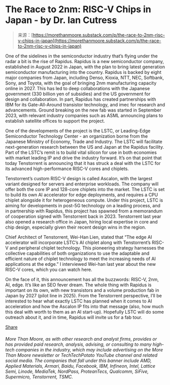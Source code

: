 <!--yml
category: 未分类
date: 2024-05-27 14:41:47
-->

# The Race to 2nm: RISC-V Chips in Japan - by Dr. Ian Cutress

> 来源：[https://morethanmoore.substack.com/p/the-race-to-2nm-risc-v-chips-in-japan](https://morethanmoore.substack.com/p/the-race-to-2nm-risc-v-chips-in-japan)

One of the sidelines in the semiconductor industry that’s flying under the radar a bit is the rise of Rapidus. Rapidus is a new semiconductor company, established in August 2022 in Japan, with the plan to bring latest generation semiconductor manufacturing into the country. Rapidus is backed by eight major companies from Japan, including Denso, Kioxia, NTT, NEC, Softbank, Sony, and Toyota, with the goal of bringing 2nm manufacturing capacity online in 2027\. This has led to deep collaborations with the Japanese government (330 billion yen of subsidies) and the US government for design and collaboration. In part, Rapidus has created partnerships with IBM for its Gate-All-Around transistor technology, and imec for research and advancements. Ground breaking on the new fab was started in September 2023, with relevant industry companies such as ASML announcing plans to establish satellite offices to support the project.

One of the developments of the project is the LSTC, or Leading-Edge Semiconductor Technology Center - an organization borne from the Japanese Ministry of Economy, Trade and Industry. The LSTC will facilitate next-generation research between the US and Japan at the Rapidus facility. Part of the LSTC’s remit is to build vital silicon for use in both economies with market leading IP and drive the industry forward. It’s on that point that today Tenstorrent is announcing that it has struck a deal with the LSTC for its advanced high-performance RISC-V cores and chiplets.

Tenstorrent’s custom RISC-V design is called Ascalon, with the largest variant designed for servers and enterprise workloads. The company will offer both the core IP and 128-core chiplets into the market. The LSTC is set to build its own AI accelerator for edge deployments, and requires a CPU chiplet alongside it for heterogeneous compute. Under this project, LSTC is aiming for developments in post-5G technology on a leading process, and in partnership with Rapidus, this project has spawned from a memorandum of cooperation signed with Tenstorrent back in 2023\. Tenstorrent last year also opened a research office in Japan, hiring local expertise in core and chip design, especially given their recent design wins in the region.

Chief Architect of Tenstorrent, Wei-Han Lien, stated that “The edge AI accelerator will incorporate LSTC’s AI chiplet along with Tenstorrent’s RISC-V and peripheral chiplet technology. This pioneering strategy harnesses the collective capabilities of both organizations to use the adaptable and efficient nature of chiplet technology to meet the increasing needs of AI applications at the edge.” I interviewed Wei-han last year about the new RISC-V cores, which you can watch here.

On the face of it, this announcement has all the buzzwords: RISC-V, 2nm, AI, edge. It’s like an SEO fever dream. The whole thing with Rapidus is important on its own, with new transistors and a volume production fab in Japan by 2027 (pilot line in 2025). From the Tenstorrent perspective, I’ll be interested to hear what exactly LSTC has planned when it comes to AI acceleration and how the Ascalon IP fits into that message (also, how much this deal with worth to them as an AI start-up). Hopefully LSTC will do some outreach about it, and in time, Rapidus will invite us for a fab tour.

[Share](https://morethanmoore.substack.com/p/the-race-to-2nm-risc-v-chips-in-japan?utm_source=substack&utm_medium=email&utm_content=share&action=share)

###### More Than Moore, as with other research and analyst firms, provides or has provided paid research, analysis, advising, or consulting to many high-tech companies in the industry, which may include advertising on the More Than Moore newsletter or TechTechPotato YouTube channel and related social media. The companies that fall under this banner include AMD, Applied Materials, Armari, Baidu, Facebook, IBM, Infineon, Intel, Lattice Semi, Linode, MediaTek, NordPass, ProteanTecs, Qualcomm, SiFive, Supermicro, Tenstorrent, TSMC.